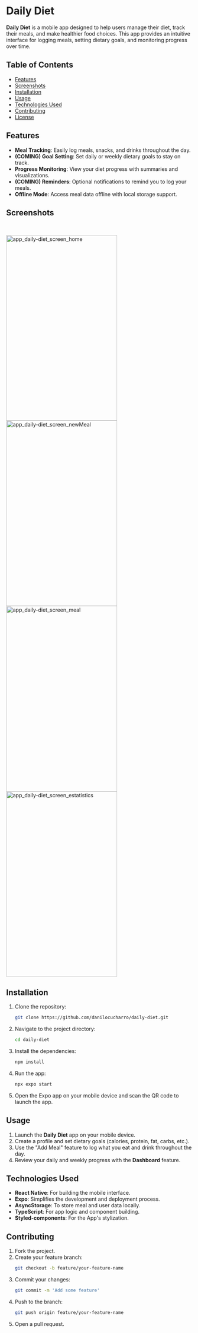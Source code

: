 # Daily Diet

**Daily Diet** is a mobile app designed to help users manage their diet, track their meals, and make healthier food choices. This app provides an intuitive interface for logging meals, setting dietary goals, and monitoring progress over time.

## Table of Contents

- [Features](#features)
- [Screenshots](#screenshots)
- [Installation](#installation)
- [Usage](#usage)
- [Technologies Used](#technologies-used)
- [Contributing](#contributing)
- [License](#license)

## Features

- **Meal Tracking**: Easily log meals, snacks, and drinks throughout the day.
- **(COMING) Goal Setting**: Set daily or weekly dietary goals to stay on track.
- **Progress Monitoring**: View your diet progress with summaries and visualizations.
- **(COMING) Reminders**: Optional notifications to remind you to log your meals.
- **Offline Mode**: Access meal data offline with local storage support.
  
## Screenshots
![]()
![]()
![]()
![]()
<div display="flex">
  <img src="https://github.com/user-attachments/assets/04294823-1564-4ffa-9dc3-10abc85e73b6" alt="app_daily-diet_screen_home" width="300" height="500" />
  <img src="https://github.com/user-attachments/assets/7231e8aa-6d78-4841-8e21-46cb38322914" alt="app_daily-diet_screen_newMeal" width="300" height="500" />
  <img src="https://github.com/user-attachments/assets/65f54fc2-816b-4300-a0a8-e54992d3a198" alt="app_daily-diet_screen_meal" width="300" height="500" />
  <img src="https://github.com/user-attachments/assets/cf338aeb-83a1-4991-bda8-4e2d381e043d" alt="app_daily-diet_screen_estatistics" width="300" height="500" />
</div>



## Installation

1. Clone the repository:
    ```bash
    git clone https://github.com/danilocucharro/daily-diet.git
    ```
   
2. Navigate to the project directory:
    ```bash
    cd daily-diet
    ```

3. Install the dependencies:
    ```bash
    npm install
    ```
   
4. Run the app:
    ```bash
    npx expo start
    ```
   
5. Open the Expo app on your mobile device and scan the QR code to launch the app.

## Usage

1. Launch the **Daily Diet** app on your mobile device.
2. Create a profile and set dietary goals (calories, protein, fat, carbs, etc.).
3. Use the "Add Meal" feature to log what you eat and drink throughout the day.
4. Review your daily and weekly progress with the **Dashboard** feature.

## Technologies Used

- **React Native**: For building the mobile interface.
- **Expo**: Simplifies the development and deployment process.
- **AsyncStorage**: To store meal and user data locally.
- **TypeScript**: For app logic and component building.
- **Styled-components**: For the App's stylization.

## Contributing

1. Fork the project.
2. Create your feature branch:
    ```bash
    git checkout -b feature/your-feature-name
    ```
3. Commit your changes:
    ```bash
    git commit -m 'Add some feature'
    ```
4. Push to the branch:
    ```bash
    git push origin feature/your-feature-name
    ```
5. Open a pull request.
